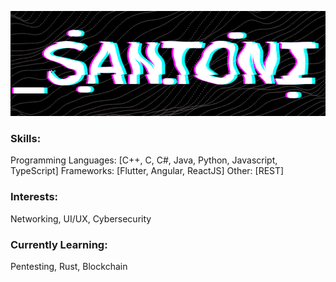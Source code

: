 ![Banner](/Banner.png)

### Skills:       
  Programming Languages: [C++, C, C#, Java, Python, Javascript, TypeScript]
  Frameworks: [Flutter, Angular, ReactJS]
  Other: [REST]
### Interests:    
  Networking, UI/UX, Cybersecurity
### Currently Learning: 
  Pentesting, Rust, Blockchain

